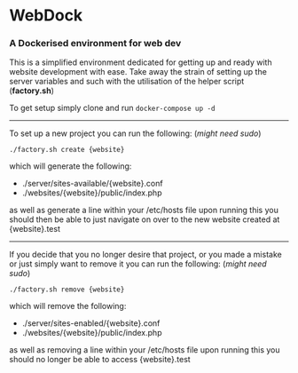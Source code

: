 # WebDock

### A Dockerised environment for web dev

This is a simplified environment dedicated for getting up and ready with
website development with ease. Take away the strain of setting up the server
variables and such with the utilisation of the helper script (__factory.sh__)

To get setup simply clone and run `docker-compose up -d`

---

To set up a new project you can run the following: (*might need sudo*)
```
./factory.sh create {website}
```
which will generate the following:
- ./server/sites-available/{website}.conf
- ./websites/{website}/public/index.php

as well as generate a line within your /etc/hosts file upon running this you
should then be able to just navigate on over to the new website created at
{website}.test

---

If you decide that you no longer desire that project, or you made a mistake 
or just simply want to remove it you can run the following: (*might need sudo*)
```
./factory.sh remove {website}
```

which will remove the following:
- ./server/sites-enabled/{website}.conf
- ./websites/{website}/public/index.php

as well as removing a line within your /etc/hosts file upon running this you
should no longer be able to access {website}.test 